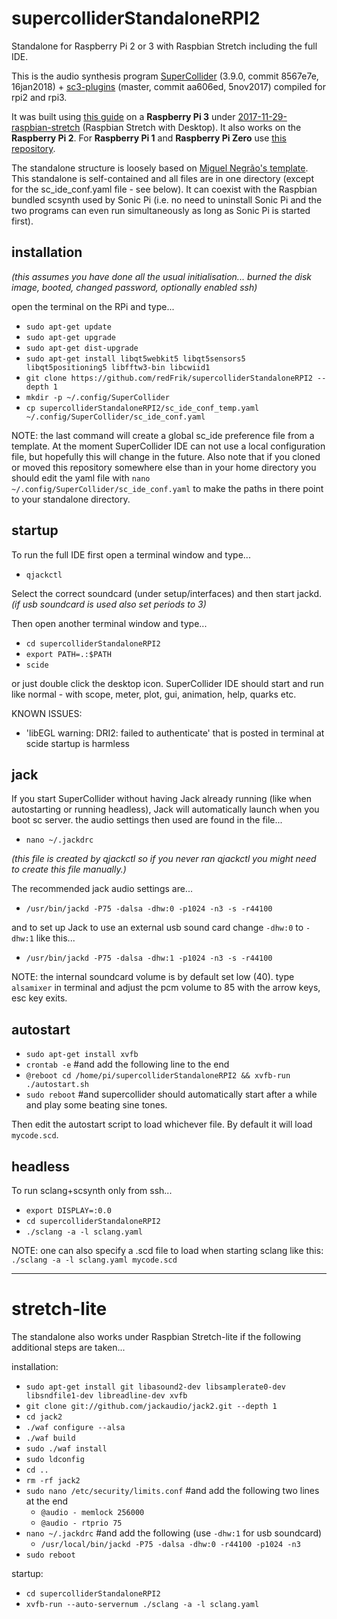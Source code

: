 # supercolliderStandaloneRPI2
Standalone for Raspberry Pi 2 or 3 with Raspbian Stretch including the full IDE.

This is the audio synthesis program [SuperCollider](http://github.com/supercollider/supercollider) (3.9.0, commit 8567e7e, 16jan2018) + [sc3-plugins](https://github.com/supercollider/sc3-plugins) (master, commit aa606ed, 5nov2017) compiled for rpi2 and rpi3.

It was built using [this guide](http://supercollider.github.io/development/building-raspberrypi.html) on a **Raspberry Pi 3** under [2017-11-29-raspbian-stretch](http://raspberrypi.org/downloads/raspbian/) (Raspbian Stretch with Desktop). It also works on the **Raspberry Pi 2**.
For **Raspberry Pi 1** and **Raspberry Pi Zero** use [this repository](https://github.com/redFrik/supercolliderStandaloneRPI1).

The standalone structure is loosely based on [Miguel Negrão's template](https://github.com/miguel-negrao/scStandalone). This standalone is self-contained and all files are in one directory (except for the sc_ide_conf.yaml file - see below). It can coexist with the Raspbian bundled scsynth used by Sonic Pi (i.e. no need to uninstall Sonic Pi and the two programs can even run simultaneously as long as Sonic Pi is started first).

installation
--

_(this assumes you have done all the usual initialisation... burned the disk image, booted, changed password, optionally enabled ssh)_

open the terminal on the RPi and type...

* `sudo apt-get update`
* `sudo apt-get upgrade`
* `sudo apt-get dist-upgrade`
* `sudo apt-get install libqt5webkit5 libqt5sensors5 libqt5positioning5 libfftw3-bin libcwiid1`
* `git clone https://github.com/redFrik/supercolliderStandaloneRPI2 --depth 1`
* `mkdir -p ~/.config/SuperCollider`
* `cp supercolliderStandaloneRPI2/sc_ide_conf_temp.yaml ~/.config/SuperCollider/sc_ide_conf.yaml`

NOTE: the last command will create a global sc_ide preference file from a template. At the moment SuperCollider IDE can not use a local configuration file, but hopefully this will change in the future. Also note that if you cloned or moved this repository somewhere else than in your home directory you should edit the yaml file with `nano ~/.config/SuperCollider/sc_ide_conf.yaml` to make the paths in there point to your standalone directory.

startup
--

To run the full IDE first open a terminal window and type...

* `qjackctl`

Select the correct soundcard (under setup/interfaces) and then start jackd. _(if usb soundcard is used also set periods to 3)_

Then open another terminal window and type...

* `cd supercolliderStandaloneRPI2`
* `export PATH=.:$PATH`
* `scide`

or just double click the desktop icon. SuperCollider IDE should start and run like normal - with scope, meter, plot, gui, animation, help, quarks etc.

KNOWN ISSUES:

* 'libEGL warning: DRI2: failed to authenticate' that is posted in terminal at scide startup is harmless

jack
--

If you start SuperCollider without having Jack already running (like when autostarting or running headless), Jack will automatically launch when you boot sc server. the audio settings then used are found in the file...

* `nano ~/.jackdrc`

_(this file is created by qjackctl so if you never ran qjackctl you might need to create this file manually.)_

The recommended jack audio settings are...

* `/usr/bin/jackd -P75 -dalsa -dhw:0 -p1024 -n3 -s -r44100`

and to set up Jack to use an external usb sound card change `-dhw:0` to `-dhw:1` like this...

* `/usr/bin/jackd -P75 -dalsa -dhw:1 -p1024 -n3 -s -r44100`

NOTE: the internal soundcard volume is by default set low (40). type `alsamixer` in terminal and adjust the pcm volume to 85 with the arrow keys, esc key exits.

autostart
--

* `sudo apt-get install xvfb`
* `crontab -e` #and add the following line to the end
* `@reboot cd /home/pi/supercolliderStandaloneRPI2 && xvfb-run ./autostart.sh`
* `sudo reboot` #and supercollider should automatically start after a while and play some beating sine tones.

Then edit the autostart script to load whichever file. By default it will load `mycode.scd`.

headless
--

To run sclang+scsynth only from ssh...

* `export DISPLAY=:0.0`
* `cd supercolliderStandaloneRPI2`
* `./sclang -a -l sclang.yaml`

NOTE: one can also specify a .scd file to load when starting sclang like this: `./sclang -a -l sclang.yaml mycode.scd`

- - -

stretch-lite
==

The standalone also works under Raspbian Stretch-lite if the following additional steps are taken...

installation:

* `sudo apt-get install git libasound2-dev libsamplerate0-dev libsndfile1-dev libreadline-dev xvfb`
* `git clone git://github.com/jackaudio/jack2.git --depth 1`
* `cd jack2`
* `./waf configure --alsa`
* `./waf build`
* `sudo ./waf install`
* `sudo ldconfig`
* `cd ..`
* `rm -rf jack2`
* `sudo nano /etc/security/limits.conf` #and add the following two lines at the end
  * `@audio - memlock 256000`
  * `@audio - rtprio 75`
* `nano ~/.jackdrc` #and add the following (use `-dhw:1` for usb soundcard)
  * `/usr/local/bin/jackd -P75 -dalsa -dhw:0 -r44100 -p1024 -n3`
* `sudo reboot`

startup:

* `cd supercolliderStandaloneRPI2`
* `xvfb-run --auto-servernum ./sclang -a -l sclang.yaml`
